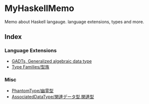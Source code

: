 # MyHaskellMemo
Memo about Haskell langauge. language extensions, types and more.

## Index
### Language Extensions
 - [GADTs, Generalized algebraic data type](lang-ext/GADTs.md)
 - [Type Families/型族](misc/TypeFamilies.md)
### Misc
 - [PhantomType/幽霊型](misc/PhantomType.md)
 - [AssociatedDataType/関連データ型,関連型](misc/AssociatedDataType.md)